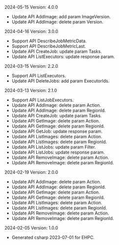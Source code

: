 2024-05-15 Version: 4.0.0
- Update API AddImage: add param ImageVersion.
- Update API AddImage: delete param Version.


2024-04-16 Version: 3.0.0
- Support API DescribeJobMetricData.
- Support API DescribeJobMetricLast.
- Update API CreateJob: update param Tasks.
- Update API ListExecutors: update response param.


2024-03-15 Version: 2.2.0
- Support API ListExecutors.
- Update API DeleteJobs: add param ExecutorIds.


2024-03-13 Version: 2.1.0
- Support API ListJobExecutors.
- Update API AddImage: delete param Action.
- Update API AddImage: delete param RegionId.
- Update API CreateJob: update param Tasks.
- Update API GetImage: delete param Action.
- Update API GetImage: delete param RegionId.
- Update API GetJob: update response param.
- Update API ListImages: delete param Action.
- Update API ListImages: delete param RegionId.
- Update API ListJobs: update param Filter.
- Update API ListJobs: update response param.
- Update API RemoveImage: delete param Action.
- Update API RemoveImage: delete param RegionId.


2024-02-19 Version: 2.0.0
- Update API AddImage: delete param Action.
- Update API AddImage: delete param RegionId.
- Update API GetImage: delete param Action.
- Update API GetImage: delete param RegionId.
- Update API ListImages: delete param Action.
- Update API ListImages: delete param RegionId.
- Update API RemoveImage: delete param Action.
- Update API RemoveImage: delete param RegionId.


2024-02-05 Version: 1.0.0
- Generated csharp 2023-07-01 for EHPC.

